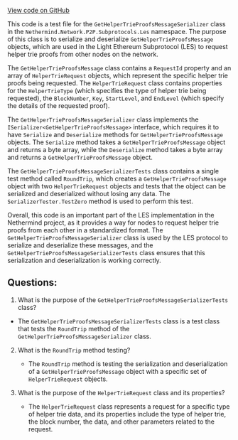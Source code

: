 [View code on GitHub](https://github.com/nethermindeth/nethermind/Nethermind.Network.Test/P2P/Subprotocols/Les/GetHelperTrieProofsMessageSerializerTests.cs)

This code is a test file for the `GetHelperTrieProofsMessageSerializer` class in the `Nethermind.Network.P2P.Subprotocols.Les` namespace. The purpose of this class is to serialize and deserialize `GetHelperTrieProofsMessage` objects, which are used in the Light Ethereum Subprotocol (LES) to request helper trie proofs from other nodes on the network. 

The `GetHelperTrieProofsMessage` class contains a `RequestId` property and an array of `HelperTrieRequest` objects, which represent the specific helper trie proofs being requested. The `HelperTrieRequest` class contains properties for the `HelperTrieType` (which specifies the type of helper trie being requested), the `BlockNumber`, `Key`, `StartLevel`, and `EndLevel` (which specify the details of the requested proof). 

The `GetHelperTrieProofsMessageSerializer` class implements the `ISerializer<GetHelperTrieProofsMessage>` interface, which requires it to have `Serialize` and `Deserialize` methods for `GetHelperTrieProofsMessage` objects. The `Serialize` method takes a `GetHelperTrieProofsMessage` object and returns a byte array, while the `Deserialize` method takes a byte array and returns a `GetHelperTrieProofsMessage` object.

The `GetHelperTrieProofsMessageSerializerTests` class contains a single test method called `RoundTrip`, which creates a `GetHelperTrieProofsMessage` object with two `HelperTrieRequest` objects and tests that the object can be serialized and deserialized without losing any data. The `SerializerTester.TestZero` method is used to perform this test.

Overall, this code is an important part of the LES implementation in the Nethermind project, as it provides a way for nodes to request helper trie proofs from each other in a standardized format. The `GetHelperTrieProofsMessageSerializer` class is used by the LES protocol to serialize and deserialize these messages, and the `GetHelperTrieProofsMessageSerializerTests` class ensures that this serialization and deserialization is working correctly.
## Questions: 
 1. What is the purpose of the `GetHelperTrieProofsMessageSerializerTests` class?
   - The `GetHelperTrieProofsMessageSerializerTests` class is a test class that tests the `RoundTrip` method of the `GetHelperTrieProofsMessageSerializer` class.

2. What is the `RoundTrip` method testing?
   - The `RoundTrip` method is testing the serialization and deserialization of a `GetHelperTrieProofsMessage` object with a specific set of `HelperTrieRequest` objects.

3. What is the purpose of the `HelperTrieRequest` class and its properties?
   - The `HelperTrieRequest` class represents a request for a specific type of helper trie data, and its properties include the type of helper trie, the block number, the data, and other parameters related to the request.